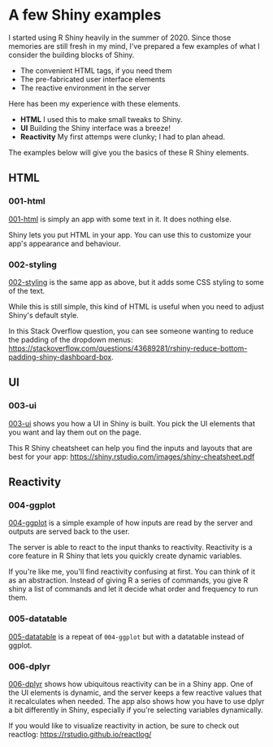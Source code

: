 # A few Shiny examples

I started using R Shiny heavily in the summer of 2020. Since those memories are still fresh in my mind, I've prepared a few examples of what I consider the building blocks of Shiny.

  * The convenient HTML tags, if you need them
  * The pre-fabricated user interface elements
  * The reactive environment in the server

Here has been my experience with these elements.

  * __HTML__ I used this to make small tweaks to Shiny.
  * __UI__ Building the Shiny interface was a breeze!
  * __Reactivity__ My first attemps were clunky; I had to plan ahead.

The examples below will give you the basics of these R Shiny elements.

## HTML

### 001-html

[001-html](/001-html/app.R) is simply an app with some text in it. It does nothing else.

Shiny lets you put HTML in your app. You can use this to customize your app's appearance and behaviour.

### 002-styling

[002-styling](/002-styling/app.R) is the same app as above, but it adds some CSS styling to some of the text.

While this is still simple, this kind of HTML is useful when you need to adjust Shiny's default style.

In this Stack Overflow question, you can see someone wanting to reduce the padding of the dropdown menus: <https://stackoverflow.com/questions/43689281/rshiny-reduce-bottom-padding-shiny-dashboard-box>.

## UI

### 003-ui

[003-ui](/003-ui/app.R) shows you how a UI in Shiny is built. You pick the UI elements that you want and lay them out on the page.

This R Shiny cheatsheet can help you find the inputs and layouts that are best for your app: <https://shiny.rstudio.com/images/shiny-cheatsheet.pdf>

## Reactivity

### 004-ggplot

[004-ggplot](/004-ggplot/app.R) is a simple example of how inputs are read by the server and outputs are served back to the user.

The server is able to react to the input thanks to reactivity. Reactivity is a core feature in R Shiny that lets you quickly create dynamic variables.

If you're like me, you'll find reactivity confusing at first. You can think of it as an abstraction. Instead of giving R a series of commands, you give R shiny a list of commands and let it decide what order and frequency to run them.

### 005-datatable

[005-datatable](/005-datatable/app.R) is a repeat of `004-ggplot` but with a datatable instead of ggplot.

### 006-dplyr

[006-dplyr](/006-dplyr/app.R) shows how ubiquitous reactivity can be in a Shiny app. One of the UI elements is dynamic, and the server keeps a few reactive values that it recalculates when needed. The app also shows how you have to use dplyr a bit differently in Shiny, especially if you're selecting variables dynamically.

If you would like to visualize reactivity in action, be sure to check out reactlog: <https://rstudio.github.io/reactlog/>
